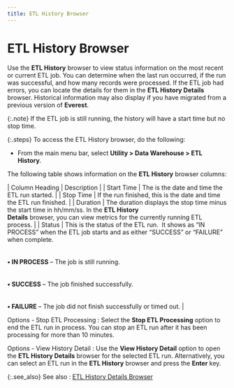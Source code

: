 ```yaml
---
title: ETL History Browser
---
```


# ETL History Browser


Use the **ETL History** browser  to view status information on the most recent or current ETL job. You  can determine when the last run occurred, if the run was successful, and  how many records were processed. If the ETL job had errors, you can locate  the details for them in the **ETL History 
 Details** browser. Historical information may also display if you  have migrated from a previous version of **Everest**.


{:.note}
If the ETL job is still running, the history  will have a start time but no stop time.


{:.steps}
To access the ETL History browser, do the  following:

- From  the main menu bar, select **Utility &gt; 
 Data Warehouse &gt; ETL History**.



The following table shows information on the **ETL 
 History** browser columns:


| Column Heading | Description |
| Start Time | The is the date and time the ETL run started. |
| Stop Time | If the run finished, this is the date and time the ETL  run finished. |
| Duration | The duration displays the stop time minus the start  time in hh/mm/ss. In the **ETL History <br/> Details** browser, you can view metrics for the currently running  ETL process. |
| Status | This is the status of the ETL run.  It  shows as “IN PROCESS” when the ETL job starts and as either “SUCCESS”  or “FAILURE” when complete.<br/><br/><br/>**• IN PROCESS** –  The job is still running.<br/><br/><br/>**• SUCCESS** –  The job finished successfully.<br/><br/><br/>**• FAILURE** –  The job did not finish successfully or timed out. |



Options - Stop ETL Processing
: Select the **Stop 
 ETL Processing** option to end the ETL run in process. You can stop  an ETL run after it has been processing for more than 10 minutes.


Options - View History Detail
: Use the **View History 
 Detail** option to open the **ETL 
 History Details** browser for the selected ETL run. Alternatively,  you can select an ETL run in the **ETL 
 History** browser and press the **Enter**  key.


{:.see_also}
See also
: [ETL  History Details Browser]({{site.db_baseurl}}/create-and-set-up-the-database-and-dashboard/etl_history_details_dialog_box_ead.html)
